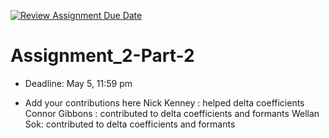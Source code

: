 [![Review Assignment Due Date](https://classroom.github.com/assets/deadline-readme-button-24ddc0f5d75046c5622901739e7c5dd533143b0c8e959d652212380cedb1ea36.svg)](https://classroom.github.com/a/oVdpkQEW)
# Assignment_2-Part-2

- Deadline: May 5, 11:59 pm

- Add your contributions here
Nick Kenney : helped delta coefficients 
Connor Gibbons : contributed to delta coefficients and formants 
Wellan Sok: contributed to delta coefficients and formants 

